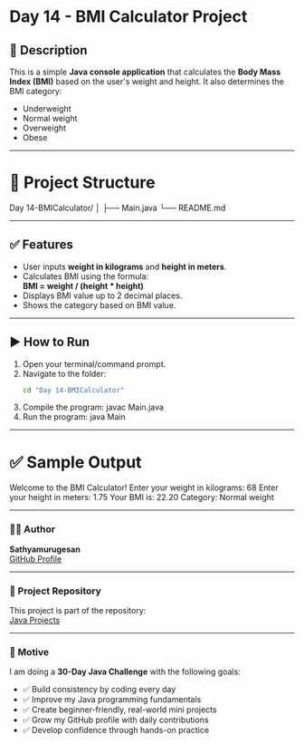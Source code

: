 # Day 14 - BMI Calculator Project

## 📌 Description

This is a simple **Java console application** that calculates the **Body Mass Index (BMI)** based on the user's weight and height. It also determines the BMI category:
- Underweight
- Normal weight
- Overweight
- Obese

---

# 📂 Project Structure

Day 14-BMICalculator/
│
├── Main.java
└── README.md

---

## ✅ Features

- User inputs **weight in kilograms** and **height in meters**.
- Calculates BMI using the formula:  
  **BMI = weight / (height * height)**
- Displays BMI value up to 2 decimal places.
- Shows the category based on BMI value.

---

## ▶ How to Run

1. Open your terminal/command prompt.
2. Navigate to the folder:  
   ```bash
   cd "Day 14-BMICalculator"
3. Compile the program:
    javac Main.java
4. Run the program:
    java Main

---

# ✅ Sample Output

Welcome to the BMI Calculator!
Enter your weight in kilograms: 68
Enter your height in meters: 1.75
Your BMI is: 22.20
Category: Normal weight

---

### 🧑‍💻 Author

**Sathyamurugesan**  
[GitHub Profile](https://github.com/sathyamurugesan0546-gif)

---

### 🚀 Project Repository

This project is part of the repository:  
[Java Projects](https://github.com/sathyamurugesan0546-gif/Java-Projects)

---

### 🎯 Motive

I am doing a **30-Day Java Challenge** with the following goals:

- ✅ Build consistency by coding every day
- ✅ Improve my Java programming fundamentals
- ✅ Create beginner-friendly, real-world mini projects
- ✅ Grow my GitHub profile with daily contributions
- ✅ Develop confidence through hands-on practice